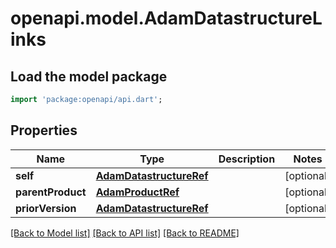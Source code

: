 # openapi.model.AdamDatastructureLinks

## Load the model package
```dart
import 'package:openapi/api.dart';
```

## Properties
Name | Type | Description | Notes
------------ | ------------- | ------------- | -------------
**self** | [**AdamDatastructureRef**](AdamDatastructureRef.md) |  | [optional] 
**parentProduct** | [**AdamProductRef**](AdamProductRef.md) |  | [optional] 
**priorVersion** | [**AdamDatastructureRef**](AdamDatastructureRef.md) |  | [optional] 

[[Back to Model list]](../README.md#documentation-for-models) [[Back to API list]](../README.md#documentation-for-api-endpoints) [[Back to README]](../README.md)


